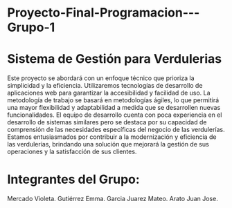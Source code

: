 # Proyecto-Final-Programacion---Grupo-1
# Sistema de Gestión para Verdulerias
Este proyecto se abordará con un enfoque técnico que prioriza la simplicidad y la eficiencia. Utilizaremos tecnologías de desarrollo de aplicaciones web para garantizar la accesibilidad y facilidad de uso. La metodología de trabajo se basará en metodologías ágiles, lo que permitirá una mayor flexibilidad y adaptabilidad a medida que se desarrollen nuevas funcionalidades.
El equipo de desarrollo cuenta con poca experiencia en el desarrollo de sistemas similares pero se destaca por su capacidad de comprensión de las necesidades específicas del negocio de las verdulerías. Estamos entusiasmados por contribuir a la modernización y eficiencia de las verdulerías, brindando una solución que mejorará la gestión de sus operaciones y la satisfacción de sus clientes.
# Integrantes del Grupo:
Mercado Violeta.
Gutiérrez Emma.
Garcia Juarez Mateo. 
Arato Juan Jose.
